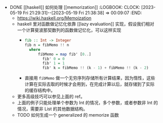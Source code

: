 - DONE [[haskell]] 如何处理 [[memorization]]
  :LOGBOOK:
  CLOCK: [2023-05-19 Fri 21:29:31]--[2023-05-19 Fri 21:38:38] =>  00:09:07
  :END:
	- https://wiki.haskell.org/Memoization
	- haskell 里对函数做记忆化依靠 [[lazy evaluation]] 实现，假设我们相对一个计算斐波那契数列的函数做记忆化，可以这样实现
		- ```haskell
		  fib :: Int -> Integer
		  fib n = fibMemo !! n
		  	where
		      	fibMemo = map fib' [0..]
		          fib' 0 = 0
		          fib' 1 = 1
		          fib' k = fibMemo !! (k - 1) + fibMemo !! (k - 2)
		  ```
		- 直接用 `fibMemo` 做一个无穷序列存储所有计算结果，因为惰性，这些计算在实际去取的时候才会用到，在完成计算以后，就存储到了实际的缓存结构中。
	- 更多高级技巧可以参见上面的 ref。
	- 上面的例子只能处理单个参数为 Int 的情况，多个参数，或者参数非 Int 的情况，需要非 List 的其他数据结构。
	- TODO 如何生成一个 generalized 的 memorize 函数